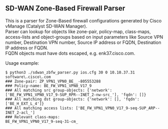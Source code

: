 <h2>SD-WAN Zone-Based Firewall Parser</h2>

This is a parser for Zone-Based firewall configurations generated by Cisco vManage (Catalyst SD-WAN Manager).<br> 
Parser can lookup for objects like zone-pair, policy-map, class-maps, access-lists and object-groups based on input parameters like Source VPN number, Destination VPN number, Source IP address or FQDN, Destination IP address or FQDN.<br>
FQDN objects must have dots escaped, e.g. enk37\.cisco\.com.<br>

Usage example:
```
$ python3 ./sdwan_zbfw_parser.py ios.cfg 30 0 10.10.37.31 software\.cisco\.com
### Zone-pair: ZP_VPN1_VPN0_BE__-805553288
### Policy-name: BE_FW_VPN1_VPN0_V17_9
### All matching src group-objects: {'network': ['BE_FW_VPN1_VPN0_V17_9-SUP_RPR--INET_2-nw-src_'], 'fqdn': []}
### All matching dst group-objects: {'network': [], 'fqdn': ['BE_H_EXT_L_4']}
### All matching access lists: ['BE_FW_VPN1_VPN0_V17_9-seq-SUP_ARP--INET_2-acl_']
### Relevant class-maps:
BE_FW_VPN1_VPN0_V17_9-seq-31-cm_
```
